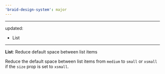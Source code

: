 ```yaml
---
'braid-design-system': major
---
```


---
updated:
  - List
---

**List**: Reduce default space between list items

Reduce the default space between list items from `medium` to `small` or `xsmall` if the `size` prop is set to `xsmall`.
